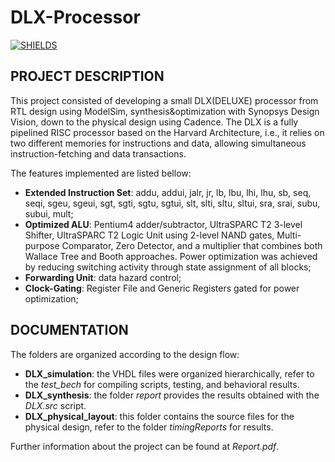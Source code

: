 # DLX-Processor
[![SHIELDS](https://img.shields.io/badge/development-completed-green)](https://shields.io/)

## PROJECT DESCRIPTION

This project consisted of developing a small DLX(DELUXE) processor from RTL design using ModelSim, synthesis&optimization with Synopsys Design Vision, down to the physical design using Cadence. The DLX is a fully pipelined RISC processor based on the Harvard Architecture, i.e., it
relies on two different memories for instructions and data, allowing simultaneous instruction-fetching and data transactions.

The features implemented are listed bellow:

* **Extended Instruction Set**: addu, addui, jalr, jr, lb, lbu, lhi, lhu, sb, seq, seqi, sgeu, sgeui,
sgt, sgti, sgtu, sgtui, slt, slti, sltu, sltui, sra, srai, subu, subui, mult;
* **Optimized ALU**: Pentium4 adder/subtractor, UltraSPARC T2 3-level Shifter, UltraSPARC
T2 Logic Unit using 2-level NAND gates, Multi-purpose Comparator, Zero Detector, and a
multiplier that combines both Wallace Tree and Booth approaches. Power optimization was
achieved by reducing switching activity through state assignment of all blocks;
* **Forwarding Unit**: data hazard control;
* **Clock-Gating**: Register File and Generic Registers gated for power optimization;

## DOCUMENTATION

The folders are organized according to the design flow:

* **DLX_simulation**: the VHDL files were organized hierarchically, refer to the *test_bech* for compiling scripts, testing, and behavioral results.
* **DLX_synthesis**: the folder *report* provides the results obtained with the *DLX.src* script.
* **DLX_physical_layout**: this folder contains the source files for the physical design, refer to the folder *timingReports* for results.

Further information about the project can be found at *Report.pdf*.
